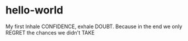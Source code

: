 # hello-world
My first
Inhale CONFIDENCE, exhale DOUBT.
Because in the end we only REGRET the chances we didn't TAKE 
